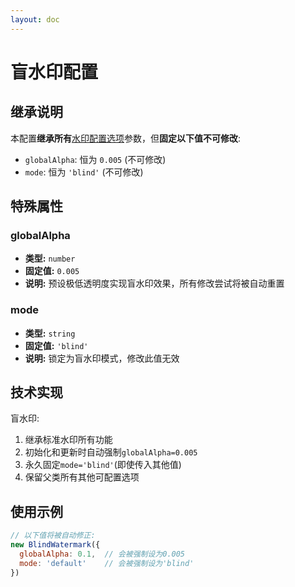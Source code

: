 ```yaml
---
layout: doc
---
```


<el-backtop></el-backtop>

# 盲水印配置

## 继承说明
本配置**继承所有**[水印配置选项](index.md)参数，但**固定以下值不可修改**:
- `globalAlpha`: 恒为 `0.005` (不可修改)
- `mode`: 恒为 `'blind'` (不可修改)

## 特殊属性

### globalAlpha
- **类型:** `number`
- **固定值:** `0.005`
- **说明:** 预设极低透明度实现盲水印效果，所有修改尝试将被自动重置

### mode
- **类型:** `string`
- **固定值:** `'blind'`
- **说明:** 锁定为盲水印模式，修改此值无效

## 技术实现
盲水印:
1. 继承标准水印所有功能
2. 初始化和更新时自动强制`globalAlpha=0.005`
3. 永久固定`mode='blind'`(即使传入其他值)
4. 保留父类所有其他可配置选项

## 使用示例
```javascript
// 以下值将被自动修正:
new BlindWatermark({
  globalAlpha: 0.1,  // 会被强制设为0.005
  mode: 'default'    // 会被强制设为'blind'
})
